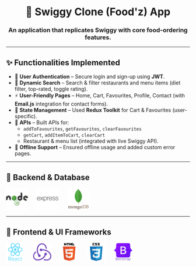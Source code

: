 <h1 align="center">🍔 Swiggy Clone (Food'z) App</h1>
<h3 align="center">An application that replicates Swiggy with core food-ordering features.</h3>

---

## ✨ Functionalities Implemented
- 🔐 **User Authentication** – Secure login and sign-up using **JWT**.
- 🔎 **Dynamic Search** – Search & filter restaurants and menu items (diet filter, top-rated, toggle rating).
- ⚡ **User-Friendly Pages** – Home, Cart, Favourites, Profile, Contact (with **Email.js** integration for contact forms).
- 🔁 **State Management** – Used **Redux Toolkit** for Cart & Favourites (user-specific).
- 🧭 **APIs** – Built APIs for:
  - `addToFavourites`, `getFavourites`, `clearFavourites`  
  - `getCart`, `addItemToCart`, `clearCart`  
  - Restaurant & menu list (integrated with live Swiggy API).  
- 📲 **Offline Support** – Ensured offline usage and added custom error pages.

---
## 🔧 Backend & Database
<p align="left">
  <img src="https://raw.githubusercontent.com/devicons/devicon/master/icons/nodejs/nodejs-original-wordmark.svg" alt="Node.js" width="60" height="60" style="margin-right:20px;"/>
  <img src="https://raw.githubusercontent.com/devicons/devicon/master/icons/express/express-original-wordmark.svg" alt="Express.js" width="60" height="60" style="margin-right:20px;"/>
  <img src="https://raw.githubusercontent.com/devicons/devicon/master/icons/mongodb/mongodb-original-wordmark.svg" alt="MongoDB" width="60" height="60"/>
</p>

---
## 🎨 Frontend & UI Frameworks
<p align="left">
  <img src="https://raw.githubusercontent.com/devicons/devicon/master/icons/react/react-original-wordmark.svg" alt="React" width="50" height="50" style="margin-right:20px;"/>
  <img src="https://raw.githubusercontent.com/devicons/devicon/master/icons/redux/redux-original.svg" alt="Redux" width="50" height="50" style="margin-right:20px;"/>
  <img src="https://raw.githubusercontent.com/devicons/devicon/master/icons/html5/html5-original-wordmark.svg" alt="HTML5" width="50" height="50" style="margin-right:20px;"/>
  <img src="https://raw.githubusercontent.com/devicons/devicon/master/icons/css3/css3-original-wordmark.svg" alt="CSS3" width="50" height="50" style="margin-right:20px;"/>
  <img src="https://raw.githubusercontent.com/devicons/devicon/master/icons/bootstrap/bootstrap-original-wordmark.svg" alt="Bootstrap" width="50" height="50"/>
</p>




